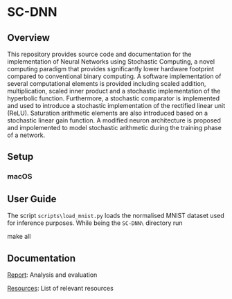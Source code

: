 # SC-DNN

## Overview
This repository provides source code and documentation for the implementation of Neural Networks using Stochastic Computing, a novel computing paradigm that provides significantly lower hardware footprint compared to conventional binary computing. A software implementation of several computational elements is provided including scaled addition, multiplication, scaled inner product and a stochastic implementation of the hyperbolic function. Furthermore, a stochastic comparator is implemented and used to introduce a stochastic implementation of the rectified linear unit (ReLU). Saturation arithmetic elements are also introduced based on a stochastic linear gain function. A modified neuron architecture is proposed and impolemented to model stochastic arithmetic during the training phase of a network.

## Setup 

### macOS

## User Guide

The script `scripts\load_mnist.py` loads the normalised MNIST dataset used for inference purposes. While being the `SC-DNN\` directory run 

make all

## Documentation
[Report](https://github.com/adamosSol/SC-DNN/blob/master/docs/Report.pdf): Analysis and evaluation  

[Resources](https://github.com/adamosSol/SC-DNN/blob/master/Resources.md): List of relevant resources

